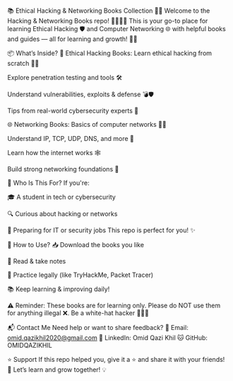 📚 Ethical Hacking & Networking Books Collection 🔐🌐
Welcome to the Hacking & Networking Books repo! 👨‍💻👩‍💻
This is your go-to place for learning Ethical Hacking 🛡️ and Computer Networking 🌐 with helpful books and guides — all for learning and growth! 🚀📘

📦 What’s Inside?
🔐 Ethical Hacking Books:
Learn ethical hacking from scratch 🧑‍💻

Explore penetration testing and tools 🛠️

Understand vulnerabilities, exploits & defense 💣🛡️

Tips from real-world cybersecurity experts 🧠

🌐 Networking Books:
Basics of computer networks 🧑‍🏫

Understand IP, TCP, UDP, DNS, and more 📡

Learn how the internet works 🕸️

Build strong networking foundations 💪

🎯 Who Is This For?
If you're:

🎓 A student in tech or cybersecurity

🔍 Curious about hacking or networks

💼 Preparing for IT or security jobs
This repo is perfect for you! ✨

📁 How to Use?
📥 Download the books you like

📖 Read & take notes

🧪 Practice legally (like TryHackMe, Packet Tracer)

📚 Keep learning & improving daily!

⚠️ Reminder: These books are for learning only. Please do NOT use them for anything illegal ❌. Be a white-hat hacker 🤍🕵️‍♂️

📬 Contact Me
Need help or want to share feedback?
📧 Email: omid.qazikhil2020@gmail.com
🔗 LinkedIn: Omid Qazi Khil
🐱 GitHub: OMIDQAZIKHIL

⭐ Support
If this repo helped you, give it a ⭐ and share it with your friends! 🙌
Let’s learn and grow together! 💡
